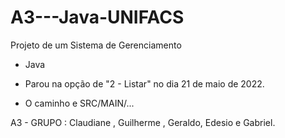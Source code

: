 # A3---Java-UNIFACS

  Projeto de um Sistema de Gerenciamento 
  
  - Java 
  
  - Parou na opção de "2 - Listar" no dia 21 de maio de 2022.
  - O caminho e SRC/MAIN/...


A3 - GRUPO : Claudiane , Guilherme , Geraldo, Edesio e Gabriel.
